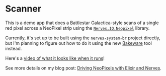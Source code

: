 # Scanner

This is a demo app that does a Battlestar Galactica-style scans of a single red pixel across a NeoPixel strip using the [`Nerves.IO.Neopixel`](https://github.com/GregMefford/nerves_io_neopixel) library.

Currently, it's set up to be built using the [`nerves-system-br`](https://github.com/nerves-project/nerves-system-br) project directly, but I'm planning to figure out how to do it using the new [Bakeware](http://www.bakeware.io) tool instead.

Here's a [video of what it looks like when it runs](https://www.youtube.com/watch?v=y0C2YuVA31A)!

See more details on my blog post: [Driving NeoPixels with Elixir and Nerves](http://www.gregmefford.com/blog/2016/01/22/driving-neopixels-with-elixir-and-nerves/).
